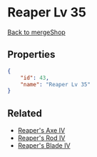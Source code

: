 # Reaper Lv 35

<no description available>

[Back to mergeShop](../merge-shops.md)

## Properties

```json
{
    "id": 43,
    "name": "Reaper Lv 35"
}
```

## Related

- [Reaper's Axe IV](../items/1940-reaper-s-axe-iv.md)
- [Reaper's Rod IV](../items/1941-reaper-s-rod-iv.md)
- [Reaper's Blade IV](../items/1942-reaper-s-blade-iv.md)

